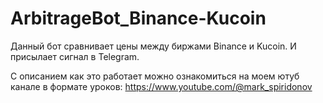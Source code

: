 # ArbitrageBot_Binance-Kucoin

Данный бот сравнивает цены между биржами Binance и Kucoin. И присылает сигнал в Telegram.

С описанием как это работает можно ознакомиться на моем ютуб канале в формате уроков: https://www.youtube.com/@mark_spiridonov
